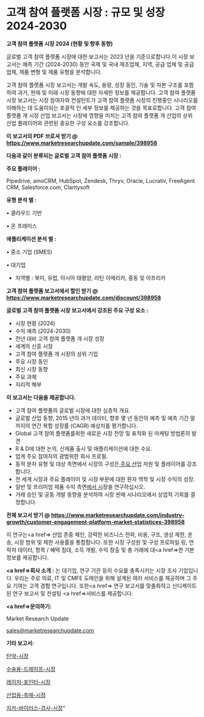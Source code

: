 # 고객 참여 플랫폼 시장 : 규모 및 성장 2024-2030

<strong>고객 참여 플랫폼 시장 2024 (현황 및 향후 동향)</strong>

글로벌 고객 참여 플랫폼 시장에 대한 보고서는 2023 년을 기준으로합니다.이 시장 보고서는 예측 기간 (2024-2030) 동안 국제 및 국내 제조업체, 지역, 공급 업체 및 공급 업체, 제품 변형 및 제품 유형을 분석합니다.

고객 참여 플랫폼 시장 보고서는 개발 속도, 용량, 성장 동인, 기술 및 자본 구조를 포함하여 과거, 현재 및 미래 시장 동향에 대한 자세한 정보를 제공합니다. 고객 참여 플랫폼 시장 보고서는 시장 참여자와 컨설턴트가 고객 참여 플랫폼 시장의 진행중인 시나리오를 이해하는 데 도움이되는 포괄적 인 세부 정보를 제공하는 것을 목표로합니다. 고객 참여 플랫폼 개 시장 산업 보고서는 시장에 영향을 미치는 고객 참여 플랫폼 개 산업의 상위 산업 플레이어와 관련된 중요한 구성 요소를 강조합니다.



<strong>이 보고서의 PDF 브로셔 받기 @ <a href=https://www.marketresearchupdate.com/sample/398958>https://www.marketresearchupdate.com/sample/398958</a></strong>



<strong>다음과 같이 분류되는 글로벌 고객 참여 플랫폼 시장 :</strong>



<strong>주요 플레이어 :</strong>

Pipedrive, amoCRM, HubSpot, Zendesk, Thryv, Oracle, Lucrativ, FreeAgent CRM, Salesforce.com, Claritysoft



<strong>유형 분석 별 :</strong>

• 클라우드 기반

• 온 프레미스



<strong>애플리케이션 분석 별 :</strong>

• 중소 기업 (SMES)

• 대기업

<ul>
  <li>지역별 : 북미, 유럽, 아시아 태평양, 라틴 아메리카, 중동 및 아프리카</li>
</ul>


<strong>고객 참여 플랫폼 보고서에서 할인 받기 @ <a href=https://www.marketresearchupdate.com/discount/398958>https://www.marketresearchupdate.com/discount/398958</a></strong>



<strong>글로벌 고객 참여 플랫폼 시장 보고서에서 강조된 주요 구성 요소 :</strong>
<ul>
  <li>시장 현황 (2024)</li>
  <li>수익 예측 (2024-2030)</li>
  <li>전년 대비 고객 참여 플랫폼 개 시장 성장</li>
  <li>세계의 신흥 시장</li>
  <li>고객 참여 플랫폼 개 시장의 상위 기업</li>
  <li>주요 시장 동인</li>
  <li>최신 시장 동향</li>
  <li>주요 과제</li>
  <li>지리적 해부</li>
</ul>


<strong>이 보고서는 다음을 제공합니다.</strong>
<ul>
  <li>고객 참여 플랫폼의 글로벌 시장에 대한 심층적 개요.</li>
  <li>글로벌 산업 동향, 2015 년의 과거 데이터, 향후 몇 년 동안의 예측 및 예측 기간 말까지의 연간 복합 성장률 (CAGR) 예상치를 평가합니다.</li>
  <li>Global 고객 참여 플랫폼를위한 새로운 시장 전망 및 표적화 된 마케팅 방법론의 발견</li>
  <li>R &amp; D에 대한 논의, 신제품 출시 및 애플리케이션에 대한 수요.</li>
  <li>업계 주요 참여자의 광범위한 회사 프로필.</li>
  <li>동적 분자 유형 및 대상 측면에서 시장의 구성은<a href=> 주요 산</a>업 자원 및 플레이어를 강조합니다.</li>
  <li>전 세계 시장과 주요 플레이어 및 시장 부문에 대한 환자 역학 및 시장 수익의 성장.</li>
  <li>일반 및 프리미엄 제품 수익 측면<a href=>에서 시</a>장을 연구하십시오.</li>
  <li>거래 승인 및 공동 개발 동향을 분석하여 시장 판매 시나리오에서 상업적 기회를 결정합니다.</li>
</ul>



<strong>전체 보고서 받기 @ <a href=https://www.marketresearchupdate.com/industry-growth/customer-engagement-platform-market-statistices-398958>https://www.marketresearchupdate.com/industry-growth/customer-engagement-platform-market-statistices-398958</a></strong>

이 연구는<a href=> 산업 존중</a> 체인, 강력한 비즈니스 전략, 비용, 구조, 생성 제한, 운송, 시장 범위 및 제한 사용률을 통합합니다. 또한 시장 구성원 및 구성 프로파일 링, 연락처 데이터, 항목 / 혜택 침대, 소득 개발, 수익 창출 및 총 거래에 대<a href=>한 기본 </a>정보를 제공합니다.



<strong><a href=>회사 소</a>개 :</strong>
는 대기업, 연구 기관 등의 수요를 충족시키는 시장 조사 기업입니다. 우리는 주로 의료, IT 및 CMFE 도메인을 위해 설계된 여러 서비스를 제공하며 그 주요 기여는 고객 경험 연구입니다. 또한<a href=> 연구 보</a>고서를 맞춤화하고 신디케이트 된 연구 보고서 및 컨설팅 <a href=>서비스</a>를 제공합니다.



<strong><a href=>문의하기:</a></strong>

Market Research Update

sales@marketresearchupdate.com



<strong>기타 보고서:</strong>

<a href=https://www.linkedin.com/pulse/탄약-시장-경쟁-분석-및-성장-잠재력-2029-survey-savvy-insights-360-analysis/>탄약-시장</a>

<a href=https://www.linkedin.com/pulse/수술용-드레이프-시장-진입-전략-및-위험-평가2029년-market-matrix-musings-analysis-biarf/>수술용-드레이프-시장</a>

<a href=https://www.linkedin.com/pulse/레이저-포인터-시장-진입-전략-및-위험-평가2029년-consumer-connection-compendium-ana-ipvif/>레이저-포인터-시장</a>

<a href=https://www.linkedin.com/pulse/산업용-촉매-시장-경쟁-분석-및-성장-잠재력-2030-trendsetters-talk-360-analysis-jxyof/>산업용-촉매-시장</a>

<a href=https://www.linkedin.com/pulse/지카-바이러스-검사-시장-세분화-연구-및-목표-고객2030년-0bjaf/>지카-바이러스-검사-시장</a>"

